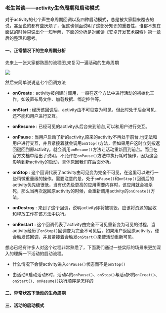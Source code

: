 ### 老生常谈——activity生命周期和启动模式


对于activity的七个声生命周期回调以及四种启动模式，总是被大家翻来覆去的说，甚至说的都有些厌烦了，但这也侧面说明了这部分知识的重要性，谁都不想在面试的时候只说出个一知半解，下面的分析是对阅读《安卓开发艺术探索》第一章后的整理和思考。

#### 一、正常情况下的生命周期分析

先来上一张大家都熟悉的流程图,来复习一遍活动的生命周期

![](http://p0y1qzu73.bkt.clouddn.com/18-3-31/73503926.jpg)


然后来简单说说这七个回调方法

+ **onCreate** : activity被创建时调用，一般在这个方法中进行活动的初始化工作，如设置布局文件、加载数据、绑定控件等。

+ **onStart** : 经历该回调后，activity由不可见变为可见，但此时处于后台可见，还不能和用户进行交互。

+ **onResume** : 已经可见的activity从后台来到前台,可以和用户进行交互。


+ **onPause** : 当用户启动了新的activity,原来的activity不再处于前台,也无法和用户进行交互，并且紧接着就会调用`onStop()`方法，但如果用户这时立刻按返回键回到原activity，就会调用`onResume()`方法让活动重新回到前台。而且在官方文档中给出了说明，不允许在`onPause()`方法中执行耗时操作，因为这会影响到新activity的启动，具体原因我们在后面分析。


+ **onStop** : 这个回调代表了activity由可见变为完全不可见，在这里可以进行一些稍微重量级的操作。需要注意的是，处于`onPause()`和`onStop()`回调后的activity优先级很低，当有优先级更高的应用需要内存时，该应用就会被杀死，那么当再次返回原activity的时候，会重新调用activity的`onCreate()`方法。

+ **onDestroy** : 来到了这个回调，说明activity即将被销毁，应该将资源的回收和释放工作在该方法中执行。

+ **onRestart** : 这个回调代表了activity由完全不可见重新变为可见的过程，当activity经历了`onStop()`回调变为完全不可见后，如果用户返回原activity，便会触发该回调，并且紧接着会触发`onStart()`来使活动重新可见。


想必已经有许多人对这个过程非常熟悉了，下面我们通过一些实际的场景来更加深入的理解一下活动的启动流程。






+ 什么情况下会使activity进入`onPause()`状态而不是`onStop()`



+ 由活动A启动活动B时，活动A的`onPause()`、`onStop()`与活动B的`onCreat()`、`onStart()`、`onResume()`执行顺序是怎样的




#### 二、异常状态下活动的生命周期

















#### 三、活动的启动模式














